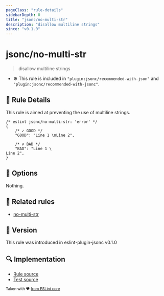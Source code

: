 ```yaml
---
pageClass: "rule-details"
sidebarDepth: 0
title: "jsonc/no-multi-str"
description: "disallow multiline strings"
since: "v0.1.0"
---
```


# jsonc/no-multi-str

> disallow multiline strings

- :gear: This rule is included in `"plugin:jsonc/recommended-with-json"` and `"plugin:jsonc/recommended-with-jsonc"`.

## :book: Rule Details

This rule is aimed at preventing the use of multiline strings.

<eslint-code-block>

<!-- eslint-skip -->

```json5
/* eslint jsonc/no-multi-str: 'error' */
{
    /* ✓ GOOD */
    "GOOD": "Line 1 \nLine 2",

    /* ✗ BAD */
    "BAD": "Line 1 \
Line 2",
}
```

</eslint-code-block>

## :wrench: Options

Nothing.

## :couple: Related rules

- [no-multi-str]

[no-multi-str]: https://eslint.org/docs/rules/no-multi-str

## :rocket: Version

This rule was introduced in eslint-plugin-jsonc v0.1.0

## :mag: Implementation

- [Rule source](https://github.com/ota-meshi/eslint-plugin-jsonc/blob/master/lib/rules/no-multi-str.ts)
- [Test source](https://github.com/ota-meshi/eslint-plugin-jsonc/blob/master/tests/lib/rules/no-multi-str.ts)

<sup>Taken with ❤️ [from ESLint core](https://eslint.org/docs/rules/no-multi-str)</sup>
